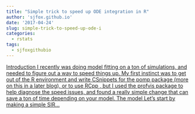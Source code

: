 ```yaml
---
title: "Simple trick to speed up ODE integration in R"
author: 'sjfox.github.io'
date: '2017-04-24'
slug: simple-trick-to-speed-up-ode-i
categories:
  - rstats
tags:
  - sjfoxgithubio
---
```


[Introduction I recently was doing model fitting on a ton of simulations, and needed to figure out a way to speed things up. My first instinct was to get out of the R environment and write CSnippets for the pomp package (more on this in a later blog), or to use RCpp , but I used the profvis package to help diagnose the speed issues, and found a really simple change that can save a ton of time depending on your model. The model Let’s start by making a simple SIR...<click to read more>](https://sjfox.github.io/post/2017-04-19-timesteps-lsoda-and-epidemiological-models/)

